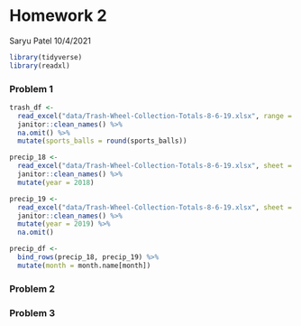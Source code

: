 Homework 2
================
Saryu Patel
10/4/2021

``` r
library(tidyverse)
library(readxl)
```

### Problem 1

``` r
trash_df <- 
  read_excel("data/Trash-Wheel-Collection-Totals-8-6-19.xlsx", range = "A2:N408") %>% 
  janitor::clean_names() %>% 
  na.omit() %>% 
  mutate(sports_balls = round(sports_balls))
```

``` r
precip_18 <- 
  read_excel("data/Trash-Wheel-Collection-Totals-8-6-19.xlsx", sheet = 5, range = "A2:B14") %>% 
  janitor::clean_names() %>% 
  mutate(year = 2018)

precip_19 <- 
  read_excel("data/Trash-Wheel-Collection-Totals-8-6-19.xlsx", sheet = 4, range = "A2:B14") %>% 
  janitor::clean_names() %>% 
  mutate(year = 2019) %>% 
  na.omit()

precip_df <- 
  bind_rows(precip_18, precip_19) %>% 
  mutate(month = month.name[month])
```

### Problem 2

### Problem 3
